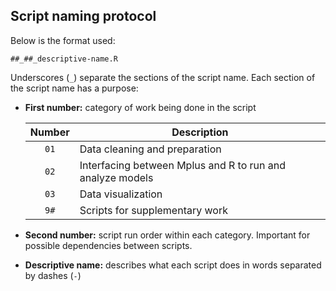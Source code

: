 
## Script naming protocol

Below is the format used:

    ##_##_descriptive-name.R

Underscores (`_`) separate the sections of the script name. Each section
of the script name has a purpose:

-   **First number:** category of work being done in the script

    | Number | Description                                               |
    |:------:|-----------------------------------------------------------|
    |  `01`  | Data cleaning and preparation                             |
    |  `02`  | Interfacing between Mplus and R to run and analyze models |
    |  `03`  | Data visualization                                        |
    |  `9#`  | Scripts for supplementary work                            |

-   **Second number:** script run order within each category. Important
    for possible dependencies between scripts.

-   **Descriptive name:** describes what each script does in words
    separated by dashes (`-`)
